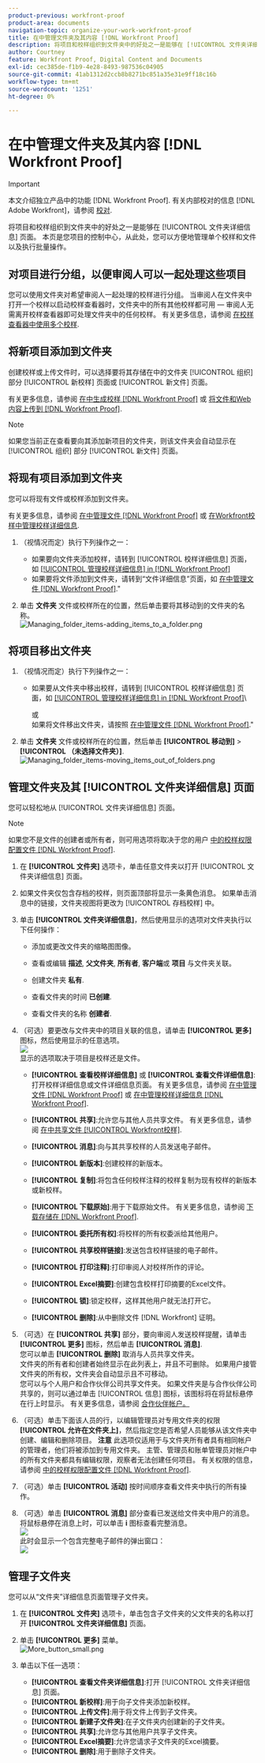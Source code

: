 ```yaml
---
product-previous: workfront-proof
product-area: documents
navigation-topic: organize-your-work-workfront-proof
title: 在中管理文件夹及其内容 [!DNL Workfront Proof]
description: 将项目和校样组织到文件夹中的好处之一是能够在 [!UICONTROL 文件夹详细信息] 页面。 本页是您项目的控制中心，从此处，您可以方便地管理单个校样和文件以及执行批量操作。
author: Courtney
feature: Workfront Proof, Digital Content and Documents
exl-id: cec385de-f1b9-4e28-8493-987536c04905
source-git-commit: 41ab1312d2ccb8b8271bc851a35e31e9ff18c16b
workflow-type: tm+mt
source-wordcount: '1251'
ht-degree: 0%

---
```


# 在中管理文件夹及其内容 [!DNL Workfront Proof]

>[!IMPORTANT]
>
>本文介绍独立产品中的功能 [!DNL Workfront Proof]. 有关内部校对的信息 [!DNL Adobe Workfront]，请参阅 [校对](../../../review-and-approve-work/proofing/proofing.md).

将项目和校样组织到文件夹中的好处之一是能够在 [!UICONTROL 文件夹详细信息] 页面。 本页是您项目的控制中心，从此处，您可以方便地管理单个校样和文件以及执行批量操作。

## 对项目进行分组，以便审阅人可以一起处理这些项目

您可以使用文件夹对希望审阅人一起处理的校样进行分组。 当审阅人在文件夹中打开一个校样以启动校样查看器时，文件夹中的所有其他校样都可用 — 审阅人无需离开校样查看器即可处理文件夹中的任何校样。 有关更多信息，请参阅 [在校样查看器中使用多个校样](../../../workfront-proof/wp-work-proofsfiles/review-proofs-wpv/work-with-multiple-proofs.md).

## 将新项目添加到文件夹

创建校样或上传文件时，可以选择要将其存储在中的文件夹 [!UICONTROL 组织] 部分 [!UICONTROL 新校样] 页面或 [!UICONTROL 新文件] 页面。

有关更多信息，请参阅 [在中生成校样 [!DNL Workfront Proof]](../../../workfront-proof/wp-work-proofsfiles/create-proofs-and-files/generate-proofs.md) 或 [将文件和Web内容上传到 [!DNL Workfront Proof]](../../../workfront-proof/wp-work-proofsfiles/create-proofs-and-files/upload-files-web-content.md).

>[!NOTE]
>
>如果您当前正在查看要向其添加新项目的文件夹，则该文件夹会自动显示在 [!UICONTROL 组织] 部分 [!UICONTROL 新文件] 页面。

## 将现有项目添加到文件夹

您可以将现有文件或校样添加到文件夹。

有关更多信息，请参阅 [在中管理文件 [!DNL Workfront Proof]](../../../workfront-proof/wp-work-proofsfiles/manage-your-work/manage-files.md) 或 [在Workfront校样中管理校样详细信息](../../../workfront-proof/wp-work-proofsfiles/manage-your-work/manage-proof-details.md).

1. （视情况而定）执行下列操作之一：

   * 如果要向文件夹添加校样，请转到 [!UICONTROL 校样详细信息] 页面，如 [[!UICONTROL 管理校样详细信息] in [!DNL Workfront Proof]](../../../workfront-proof/wp-work-proofsfiles/manage-your-work/manage-proof-details.md)
   * 如果要将文件添加到文件夹，请转到“文件详细信息”页面，如 [在中管理文件 [!DNL Workfront Proof]](../../../workfront-proof/wp-work-proofsfiles/manage-your-work/manage-files.md).&quot;

1. 单击 **文件夹** 文件或校样所在的位置，然后单击要将其移动到的文件夹的名称。\
   ![Managing_folder_items-adding_items_to_a_folder.png](assets/managing-folder-items-adding-items-to-a-folder-350x121.png)

## 将项目移出文件夹

1. （视情况而定）执行下列操作之一：

   * 如果要从文件夹中移出校样，请转到 [!UICONTROL 校样详细信息] 页面，如 [[!UICONTROL 管理校样详细信息] in [!DNL Workfront Proof]](../../../workfront-proof/wp-work-proofsfiles/manage-your-work/manage-proof-details.md)\

      或\
      如果将文件移出文件夹，请按照 [在中管理文件 [!DNL Workfront Proof]](../../../workfront-proof/wp-work-proofsfiles/manage-your-work/manage-files.md).&quot;

1. 单击 **文件夹** 文件或校样所在的位置，然后单击 **[!UICONTROL 移动到]** > **[!UICONTROL （未选择文件夹）]**.\
   ![Managing_folder_items-moving_items_out_of_folders.png](assets/managing-folder-items-moving-items-out-of-folders-350x123.png)

## 管理文件夹及其 [!UICONTROL 文件夹详细信息] 页面

您可以轻松地从 [!UICONTROL 文件夹详细信息] 页面。

>[!NOTE]
>
>如果您不是文件的创建者或所有者，则可用选项将取决于您的用户 [中的校样权限配置文件 [!DNL Workfront Proof]](../../../workfront-proof/wp-acct-admin/account-settings/proof-perm-profiles-in-wp.md).

1. 在 **[!UICONTROL 文件夹]** 选项卡，单击任意文件夹以打开 [!UICONTROL 文件夹详细信息] 页面。
1. 如果文件夹仅包含存档的校样，则页面顶部将显示一条黄色消息。 如果单击消息中的链接，文件夹视图将更改为 [!UICONTROL 存档校样] 中。
1. 单击 **[!UICONTROL 文件夹详细信息]**，然后使用显示的选项对文件夹执行以下任何操作：

   * 添加或更改文件夹的缩略图图像。
   * 查看或编辑 **描述**, **父文件夹**, **所有者**, **客户端**&#x200B;或 **项目** 与文件夹关联。

   * 创建文件夹 **私有**.
   * 查看文件夹的时间 **已创建**.
   * 查看文件夹的名称 **创建者**.

1. （可选）要更改与文件夹中的项目关联的信息，请单击 **[!UICONTROL 更多]** 图标，然后使用显示的任意选项。\
   ![](assets/more-button-small.png)\
   显示的选项取决于项目是校样还是文件。

   * **[!UICONTROL 查看校样详细信息]** 或 **[!UICONTROL 查看文件详细信息]**:打开校样详细信息或文件详细信息页面。 有关更多信息，请参阅 [在中管理文件 [!DNL Workfront Proof]](../../../workfront-proof/wp-work-proofsfiles/manage-your-work/manage-files.md) 或 [在中管理校样详细信息 [!DNL Workfront Proof]](../../../workfront-proof/wp-work-proofsfiles/manage-your-work/manage-proof-details.md).

   * **[!UICONTROL 共享]**:允许您与其他人员共享文件。 有关更多信息，请参阅 [在中共享文件 [!UICONTROL Workfront校样]](../../../workfront-proof/wp-work-proofsfiles/share-proofs-and-files/share-files.md).

   * **[!UICONTROL 消息]**:向与其共享校样的人员发送电子邮件。
   * **[!UICONTROL 新版本]**:创建校样的新版本。
   * **[!UICONTROL 复制]**:将包含任何校样注释的校样复制为现有校样的新版本或新校样。
   * **[!UICONTROL 下载原始]**:用于下载原始文件。 有关更多信息，请参阅 [下载存储在 [!DNL Workfront Proof]](../../../workfront-proof/wp-work-proofsfiles/manage-your-work/download-files-stored.md).

   * **[!UICONTROL 委托所有权]**:将校样的所有权委派给其他用户。
   * **[!UICONTROL 共享校样链接]**:发送包含校样链接的电子邮件。
   * **[!UICONTROL 打印注释]**:打印审阅人对校样所作的评论。
   * **[!UICONTROL Excel摘要]**:创建包含校样打印摘要的Excel文件。
   * **[!UICONTROL 锁]**:锁定校样，这样其他用户就无法打开它。
   * **[!UICONTROL 删除]**:从中删除文件 [!DNL Workfront] 证明。

1. （可选）在 **[!UICONTROL 共享]** 部分，要向审阅人发送校样提醒，请单击 **[!UICONTROL 更多]** 图标，然后单击 **[!UICONTROL 消息]**.\
   您可以单击 **[!UICONTROL 删除]** 取消与人员共享文件夹。\
   文件夹的所有者和创建者始终显示在此列表上，并且不可删除。 如果用户接管文件夹的所有权，文件夹会自动显示且不可移动。\
   您可以与个人用户和合作伙伴公司共享文件夹。 如果文件夹是与合作伙伴公司共享的，则可以通过单击 [!UICONTROL 信息] 图标，该图标将在将鼠标悬停在行上时显示。 有关更多信息，请参阅 [合作伙伴帐户。](https://support.workfront.com/hc/en-us/sections/115000912107-Partner-accounts)

1. （可选）单击下面该人员的行，以编辑管理员对专用文件夹的权限 **[!UICONTROL 允许在文件夹上]**，然后指定您是否希望人员能够从该文件夹中创建、编辑和删除项目。 **注意** 此选项仅适用于与文件夹所有者具有相同帐户的管理者，他们将被添加到专用文件夹。 主管、管理员和账单管理员对帐户中的所有文件夹都具有编辑权限，观察者无法创建任何项目。 有关权限的信息，请参阅 [中的校样权限配置文件 [!DNL Workfront Proof]](../../../workfront-proof/wp-acct-admin/account-settings/proof-perm-profiles-in-wp.md).

1. （可选）单击 **[!UICONTROL 活动]** 按时间顺序查看文件夹中执行的所有操作。
1. （可选）单击 **[!UICONTROL 消息]** 部分查看已发送给文件夹中用户的消息。\
   将鼠标悬停在消息上时，可以单击 **i** 图标查看完整消息。\
   ![](assets/messages-1-350x74.png)\
   此时会显示一个包含完整电子邮件的弹出窗口：\
   ![](assets/messages-2-350x252.png)

## 管理子文件夹

您可以从“文件夹”详细信息页面管理子文件夹。

1. 在 **[!UICONTROL 文件夹]** 选项卡，单击包含子文件夹的父文件夹的名称以打开 **[!UICONTROL 文件夹详细信息]** 页面。

1. 单击 **[!UICONTROL 更多]** 菜单。\
   ![More_button_small.png](assets/more-button-small.png)

1. 单击以下任一选项：

   * **[!UICONTROL 查看文件夹详细信息]**:打开 [!UICONTROL 文件夹详细信息] 页面。
   * **[!UICONTROL 新校样]**:用于向子文件夹添加新校样。
   * **[!UICONTROL 上传文件]**:用于将文件上传到子文件夹。
   * **[!UICONTROL 新建子文件夹]**:在子文件夹内创建新的子文件夹。
   * **[!UICONTROL 共享]**:允许您与其他用户共享子文件夹。
   * **[!UICONTROL Excel摘要]**:允许您请求子文件夹的Excel摘要。
   * **[!UICONTROL 删除]**:用于删除子文件夹。
